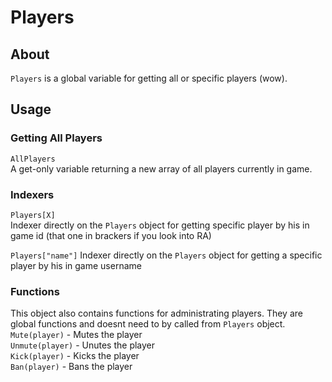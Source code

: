 # Players

## About
`Players` is a global variable for getting all or specific players (wow).

## Usage

### Getting All Players
`AllPlayers`<br>
A get-only variable returning a new array of all players currently in game.

### Indexers
`Players[X]`<br>
Indexer directly on the `Players` object for getting specific player by his in game id (that one in brackers if you look into RA)

`Players["name"]`
Indexer directly on the `Players` object for getting a specific player by his in game username

### Functions
This object also contains functions for administrating players. They are global functions and doesnt need to by called from `Players` object.<br>
`Mute(player)` - Mutes the player<br>
`Unmute(player)` - Unutes the player<br>
`Kick(player)` - Kicks the player<br>
`Ban(player)` - Bans the player<br>
